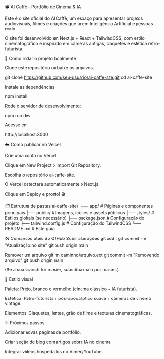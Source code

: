 📽️ AI Caffè – Portfólio de Cinema & IA

Este é o site oficial do AI Caffè, um espaço para apresentar projetos audiovisuais, filmes e criações que unem Inteligência Artificial e pessoas reais.

O site foi desenvolvido em Next.js + React + TailwindCSS, com estilo cinematográfico e inspirado em câmeras antigas, claquetes e estética retro-futurista.

🚀 Como rodar o projeto localmente

Clone este repositório ou baixe os arquivos.

git clone https://github.com/seu-usuario/ai-caffe-site.git
cd ai-caffe-site


Instale as dependências:

npm install


Rode o servidor de desenvolvimento:

npm run dev


Acesse em:

http://localhost:3000

☁️ Como publicar no Vercel

Crie uma conta no Vercel.

Clique em New Project > Import Git Repository.

Escolha o repositório ai-caffe-site.

O Vercel detectará automaticamente o Next.js.

Clique em Deploy e pronto! 🎬

🗂️ Estrutura de pastas
ai-caffe-site/
├── app/              # Páginas e componentes principais
├── public/           # Imagens, ícones e assets públicos
├── styles/           # Estilos globais (se necessário)
├── package.json      # Configuração do projeto
├── tailwind.config.js # Configuração do TailwindCSS
└── README.md         # Este guia

🛠️ Comandos úteis do GitHub
Subir alterações
git add .
git commit -m "Atualização no site"
git push origin main

Remover um arquivo
git rm caminho/arquivo.ext
git commit -m "Removendo arquivo"
git push origin main


(Se a sua branch for master, substitua main por master.)

🎨 Estilo visual

Paleta: Preto, branco e vermelho (cinema clássico + IA futurista).

Estética: Retro-futurista + pós-apocalíptico suave + câmeras de cinema vintage.

Elementos: Claquetes, lentes, grão de filme e texturas cinematográficas.

✨ Próximos passos

Adicionar novas páginas de portfólio.

Criar seção de blog com artigos sobre IA no cinema.

Integrar vídeos hospedados no Vimeo/YouTube.
